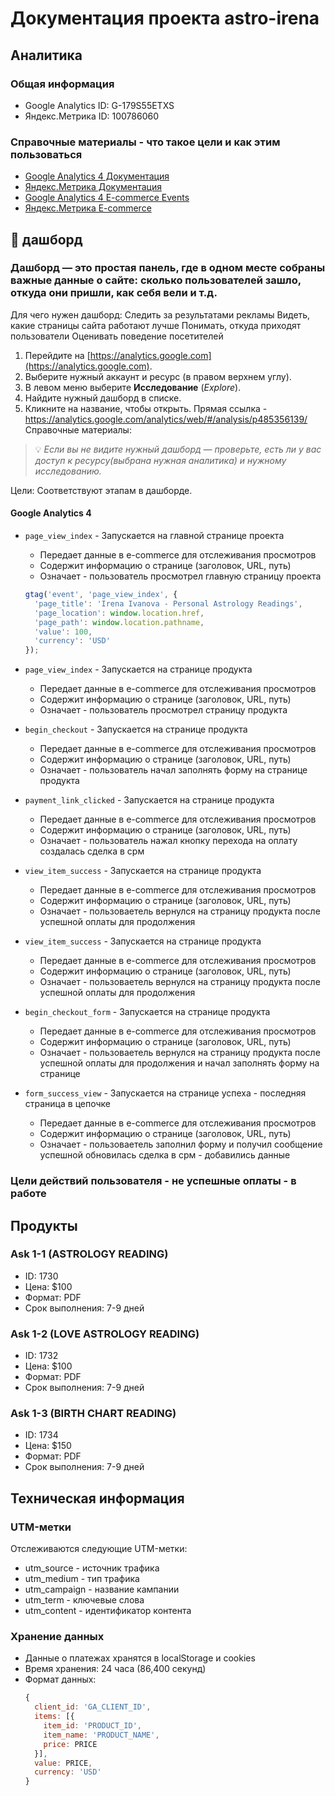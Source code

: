# Документация проекта astro-irena

## Аналитика

### Общая информация
- Google Analytics ID: G-179S55ETXS
- Яндекс.Метрика ID: 100786060

### Справочные материалы - что такое цели и как этим пользоваться
- [Google Analytics 4 Документация](https://developers.google.com/analytics/devguides/collection/ga4)
- [Яндекс.Метрика Документация](https://yandex.ru/support/metrica/index.html)
- [Google Analytics 4 E-commerce Events](https://developers.google.com/analytics/devguides/collection/ga4/ecommerce)
- [Яндекс.Метрика E-commerce](https://yandex.ru/support/metrica/ecommerce/index.html)

## 📍 дашборд
### Дашборд — это простая панель, где в одном месте собраны важные данные о сайте: сколько пользователей зашло, откуда они пришли, как себя вели и т.д.

Для чего нужен дашборд:
Следить за результатами рекламы
Видеть, какие страницы сайта работают лучше
Понимать, откуда приходят пользователи
Оценивать поведение посетителей

1. Перейдите на [https://analytics.google.com](https://analytics.google.com).
2. Выберите нужный аккаунт и ресурс (в правом верхнем углу).
3. В левом меню выберите **Исследование** (*Explore*).
4. Найдите нужный дашборд в списке.
5. Кликните на название, чтобы открыть.
Прямая ссылка - https://analytics.google.com/analytics/web/#/analysis/p485356139/
Справочные материалы:

> 💡 *Если вы не видите нужный дашборд — проверьте, есть ли у вас доступ к ресурсу(выбрана нужная аналитика) и нужному исследованию.*

Цели:
Соответствуют этапам в дашборде. 

#### Google Analytics 4
- `page_view_index` - Запускается на главной странице проекта
  - Передает данные в e-commerce для отслеживания просмотров
  - Содержит информацию о странице (заголовок, URL, путь)
  - Означает - пользователь просмотрел главную страницу проекта
  ```javascript
  gtag('event', 'page_view_index', {
    'page_title': 'Irena Ivanova - Personal Astrology Readings',
    'page_location': window.location.href,
    'page_path': window.location.pathname,
    'value': 100,
    'currency': 'USD'
  });
  ```

- `page_view_index` - Запускается на странице продукта
  - Передает данные в e-commerce для отслеживания просмотров
  - Содержит информацию о странице (заголовок, URL, путь)
  - Означает - пользователь просмотрел страницу продукта


- `begin_checkout` - Запускается на странице продукта
  - Передает данные в e-commerce для отслеживания просмотров
  - Содержит информацию о странице (заголовок, URL, путь)
  - Означает - пользователь начал заполнять форму на странице продукта

- `payment_link_clicked` - Запускается на странице продукта
  - Передает данные в e-commerce для отслеживания просмотров
  - Содержит информацию о странице (заголовок, URL, путь)
  - Означает - пользователь нажал кнопку перехода на оплату
  создалась сделка в срм

- `view_item_success` - Запускается на странице продукта
  - Передает данные в e-commerce для отслеживания просмотров
  - Содержит информацию о странице (заголовок, URL, путь)
  - Означает - пользоваетель вернулся на страницу продукта после успешной оплаты для продолжения 

- `view_item_success` - Запускается на странице продукта
  - Передает данные в e-commerce для отслеживания просмотров
  - Содержит информацию о странице (заголовок, URL, путь)
  - Означает - пользоваетель вернулся на страницу продукта после успешной оплаты для продолжения 

- `begin_checkout_form` - Запускается на странице продукта
  - Передает данные в e-commerce для отслеживания просмотров
  - Содержит информацию о странице (заголовок, URL, путь)
  - Означает - пользоваетель вернулся на страницу продукта после успешной оплаты для продолжения и начал заполнять форму на странице
  
- `form_success_view` - Запускается на странице успеха - последняя страница в цепочке
  - Передает данные в e-commerce для отслеживания просмотров
  - Содержит информацию о странице (заголовок, URL, путь)
  - Означает - пользоваетель заполнил форму и получил сообщение успешной
  обновилась сделка в срм - добавились данные


### Цели действий пользователя - не успешные оплаты - в работе

## Продукты

### Ask 1-1 (ASTROLOGY READING)
- ID: 1730
- Цена: $100
- Формат: PDF
- Срок выполнения: 7-9 дней

### Ask 1-2 (LOVE ASTROLOGY READING)
- ID: 1732
- Цена: $100
- Формат: PDF
- Срок выполнения: 7-9 дней

### Ask 1-3 (BIRTH CHART READING)
- ID: 1734
- Цена: $150
- Формат: PDF
- Срок выполнения: 7-9 дней

## Техническая информация

### UTM-метки
Отслеживаются следующие UTM-метки:
- utm_source - источник трафика
- utm_medium - тип трафика
- utm_campaign - название кампании
- utm_term - ключевые слова
- utm_content - идентификатор контента

### Хранение данных
- Данные о платежах хранятся в localStorage и cookies
- Время хранения: 24 часа (86,400 секунд)
- Формат данных:
  ```javascript
  {
    client_id: 'GA_CLIENT_ID',
    items: [{
      item_id: 'PRODUCT_ID',
      item_name: 'PRODUCT_NAME',
      price: PRICE
    }],
    value: PRICE,
    currency: 'USD'
  }
  ```